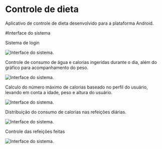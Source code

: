# Controle de dieta

Aplicativo de controle de dieta desenvolvido para a plataforma Android.

#Interface do sistema

Sistema de login

![Interface do sistema.](https://4.bp.blogspot.com/-tkQIIVLFd8Q/WF_kTj65XyI/AAAAAAAAAqE/bxtYjWCtCRsF8FAllCmPM8KgSyFSgo1rgCLcB/s400/login.png)

Controle de consumo de água e calorias ingeridas durante o dia, além do gráfico para acompanhamento do peso.

![Interface do sistema.](https://3.bp.blogspot.com/-s11YUQWGl_g/WF_k9ThEV2I/AAAAAAAAAqI/W8P8u9KgAQsLstwhuSas56JF9eIkl4CQgCLcB/s400/home.png)

Calculo do número máximo de calorias baseado no perfil do usuário, levando em conta a idade, peso e altura do usuário.

![Interface do sistema.](https://1.bp.blogspot.com/-RXvZ2OdbotI/WF_lxvvxR7I/AAAAAAAAAqQ/DLYrVWIyXoslNcEe63msYhCgrPLvviWrQCLcB/s400/perfil.png)

Distribuição do consumo de calorias nas refeições diárias.

![Interface do sistema.](https://3.bp.blogspot.com/-KK6i-RYoQ9I/WF_mWM12j0I/AAAAAAAAAqU/4bD_jjtHRzIbZJm9X8Hlvcr0mUhfDYsgQCLcB/s400/distribuicao-refeicoes.png)

Controle das refeições feitas

![Interface do sistema.](https://4.bp.blogspot.com/-0vDU5-lYL_U/WF_nbv1RuZI/AAAAAAAAAqg/IVaMF7IgmJ4pt1N8tR1z9kT9QjmXHqpTgCLcB/s640/refeicoes.png)

